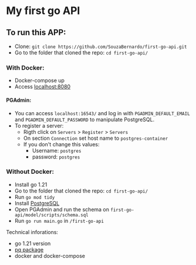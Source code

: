 # My first go API

## To run this APP: 

- Clone: `git clone https://github.com/SouzaBernardo/first-go-api.git`
- Go to the folder that cloned the repo: `cd first-go-api/`

### With Docker:

- Docker-compose up
- Access [localhost:8080](http://localhost:8080/)
  
#### PGAdmin:
- You can access `localhost:16543/` and log in with `PGADMIN_DEFAULT_EMAIL` and `PGADMIN_DEFAULT_PASSWORD` to manipulate PostgreSQL.
- To register a server:
	- Rigth click on `Servers` > `Register` > `Servers`
	- On section `Connection` set host name to `postgres-container`
	- If you don't change this values:
		- Username: `postgres`
		- password: `postgres`

### Without Docker:

- Install go 1.21
- Go to the folder that cloned the repo: `cd first-go-api/`
- Run `go mod tidy`
- Install [PostgreSQL](https://www.postgresql.org/download/)
- Open PGAdmin and run the schema on `first-go-api/model/scripts/schema.sql`
- Run `go run main.go` in `/first-go-api`

Technical inforations:
- go 1.21 version
- [pq package](https://pkg.go.dev/github.com/lib/pq)
- docker and docker-compose
